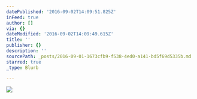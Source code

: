 ```yaml
---
datePublished: '2016-09-02T14:09:51.825Z'
inFeed: true
author: []
via: {}
dateModified: '2016-09-02T14:09:49.615Z'
title: ''
publisher: {}
description: ''
sourcePath: _posts/2016-09-01-1673cfb9-f538-4ed0-a141-bd5f69d5335b.md
starred: true
_type: Blurb

---
```

![](https://the-grid-user-content.s3-us-west-2.amazonaws.com/739950f5-3583-4d0b-abba-63f691e9a8d7.jpg)